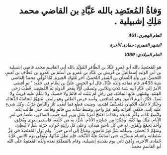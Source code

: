 <h1 dir="rtl">وَفاةُ المُعتَضِد بالله عَبَّادِ بن القاضي محمد مَلِكِ إشبيلية .</h1>

<h5 dir="rtl">العام الهجري:  461

الشهر القمري: جمادى الآخرة

العام الميلادي: 1069</h5>

<p dir="rtl">هو المُعتَضِدُ بالله أبو عَمرٍو عَبَّادُ بن الظَّافرِ المُؤَيَّدِ بالله أبي القاسمِ محمد قاضي إشبيلية بن أبي الوَليدِ إسماعيلَ بن قُريشِ بن عَبَّادِ بن عَمرِو بن أَسلمَ بن عَمرِو بن عَطَّافِ بن نُعيمٍ، اللخميُّ، مِن وَلَدِ النُّعمانِ بن المُنذِر اللخميِّ، آخر مُلوكِ الحِيرَةِ, لمَّا تُوفِّي محمدٌ القاضي سَنةَ 433هـ قامَ مَقامَه وَلَدُه عَبَّادٌ، قال أبو الحسنِ عليُّ بن بَسَّامٍ في حَقِّهِ: " ثم أَفضَى الأَمرُ إلى عَبَّادٍ ابنِه سَنةَ ثلاثٍ وثلاثين, وتَسمَّى أَوَّلًا بِفَخرِ الدولةِ ثم المُعتَضِد، قُطْبُ رَحَى الفِتنَةِ، ومُنتَهى غايةِ المِحْنَةِ، مِن رَجُلٍ لم يَثبُت له قائمٌ ولا حَصيدٌ، ولا سَلَّمَ عليه قَريبٌ ولا بَعيدٌ، جَبَّارٌ، أَبرمَ الأُمورَ وهو مُتناقِض، وأسد فرس الطلى وهو رابض، مُتهَوِّرٌ تَتحاماهُ الدُّهاةُ، وجَبَّارٌ لا تَأمَنُه الكماو، مُتَعَسِّفٌ اهتدى، ومنبت قطع فما أَبقَى، ثارَ والناسُ حَرْبٌ، وكل شيءٍ عليه إلب، فكَفَى أَقرانَه وهُم غيرُ واحدٍ، وضبط شانه بين قائمٍ وقاعد، حتى طالت يَدُه، واتَّسعَ بَلدُه، وكَثُرَ عَديدُه وعَدَدُه؛ افتَتحَ أَمرَهُ بِقَتلِ وَزيرِ أَبيهِ حبيب المذكور، طَعنةً في ثَغرِ الأيامِ، مَلَكَ بها كَفَّهُ، وجَبَّارًا مِن جَبابِرَةِ الأنامِ، شُرِّدَ به مَن خَلْفَه، فاستمر يَفرِي ويُخلِق، وأَخَذَ يَجمَعُ ويُفَرِّق، له في كل ناحيةٍ مَيدان، وعلى كل رابِيَةٍ خُوان، حَرْبُه سُمٌّ لا يُبطِئ، وسَهْمٌ لا يُخطِئ، وسِلْمُه شَرٌّ غيرُ مَأمون، ومَتاعٌ إلى أدنى حين". ولم يَزل المُعتَضِدُ في عِزِّ سُلطانِه واغتِنامِ مَسارِّهِ، حتى أَصابَتهُ عِلَّةُ الذَّبْحَة، فلم تَطُل مُدَّتُها، وتُوفِّي يومَ الاثنينِ غُرَّةَ جُمادى الآخرة، ودُفِنَ ثاني يوم بمَدينةِ إشبيلية، وقام بالمَملَكةِ بَعدَه وَلَدُه المُعتَمِدُ على الله أبو القاسمِ محمدٌ.</p></br>
